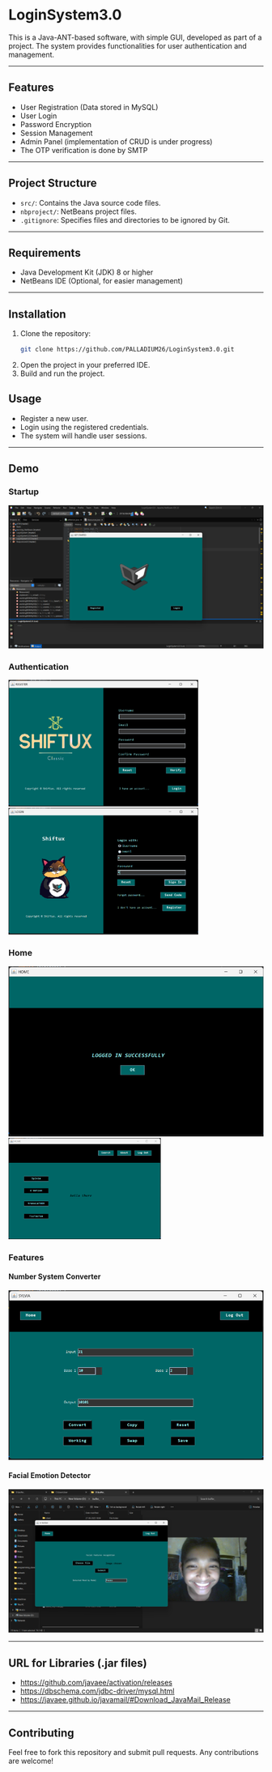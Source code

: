 # LoginSystem3.0

This is a Java-ANT-based software, with simple GUI, developed as part of a project. The system provides functionalities for user authentication and management.

---

## Features
- User Registration (Data stored in MySQL)
- User Login
- Password Encryption
- Session Management
- Admin Panel (implementation of CRUD is under progress)
- The OTP verification is done by SMTP

---

## Project Structure
- `src/`: Contains the Java source code files.
- `nbproject/`: NetBeans project files.
- `.gitignore`: Specifies files and directories to be ignored by Git.

---

## Requirements
- Java Development Kit (JDK) 8 or higher
- NetBeans IDE (Optional, for easier management)

---

## Installation
1. Clone the repository:
   ```bash
   git clone https://github.com/PALLADIUM26/LoginSystem3.0.git
   ```
2. Open the project in your preferred IDE.
3. Build and run the project.

## Usage
- Register a new user.
- Login using the registered credentials.
- The system will handle user sessions.

---

## Demo

### Startup
![pg1](https://github.com/PALLADIUM26/LoginSystem3.0/blob/master/src/demoPics/1.png)

### Authentication
<img src="https://github.com/PALLADIUM26/LoginSystem3.0/blob/master/src/demoPics/2a.png" alt="pg2a" height=250> <img src="https://github.com/PALLADIUM26/LoginSystem3.0/blob/master/src/demoPics/2b.png" alt="pg2b" height=250>

### Home
<img src="https://github.com/PALLADIUM26/LoginSystem3.0/blob/master/src/demoPics/3a.png" alt="pg3a" heigh=200> <img src="https://github.com/PALLADIUM26/LoginSystem3.0/blob/master/src/demoPics/3b.png" alt="pg3b" height=200>

### Features
#### Number System Converter
![pg4](https://github.com/PALLADIUM26/LoginSystem3.0/blob/master/src/demoPics/4.png)
#### Facial Emotion Detector
![pg5](https://github.com/PALLADIUM26/LoginSystem3.0/blob/master/src/demoPics/5.png)

---

## URL for Libraries (.jar files)
- https://github.com/javaee/activation/releases
- https://dbschema.com/jdbc-driver/mysql.html
- https://javaee.github.io/javamail/#Download_JavaMail_Release

---

## Contributing
Feel free to fork this repository and submit pull requests. Any contributions are welcome!
